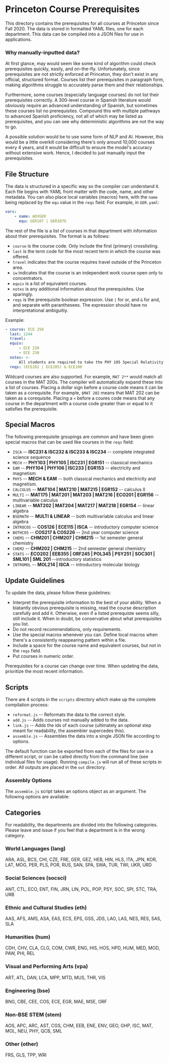 # Princeton Course Prerequisites

This directory contains the prerequisites for all courses at Princeton since Fall 2020. The data is stored in formatted YAML files, one for each department. This data can be compiled into a JSON files for use in applications.

### Why manually-inputted data?

At first glance, may would seem like some kind of algorithm could check prerequisites quickly, easily, and on-the-fly. Unfortunately, since prerequisites are not strictly enforced at Princeton, they don't exist in any official, structured format. Courses list their prerequisites in paragraph form, making algorithms struggle to accurately parse them and their relationships.

Furthermore, some courses (especially language courses) do not list their prerequisites correctly. A 300-level course in Spanish literature would obviously require an advanced understanding of Spanish, but sometimes these courses list no prerequisites. Compound this with multiple pathways to advanced Spanish proficiency, not all of which may be listed as prerequisites, and you can see why deterministic algorithms are not the way to go.

A possible solution would be to use some form of NLP and AI. However, this would be a little overkill considering there's only around 10,000 courses every 4 years, and it would be difficult to ensure the model's accuracy without extensive work. Hence, I decided to just manually input the prerequisites.

## File Structure

The data is structured in a specific way so the compiler can understand it. Each file
begins with YAML front matter with the code, name, and other metadata. You can also place local variables (macros) here, with the `name` being replaced by the `equ` value in the `reqs` field. For example, in `GER.yaml`:

```yaml
vars:
    - name: ADVGER
      equ: GER107 | GER107G
```

The rest of the file is a list of courses in that department with information about their prerequisites. The format is as follows:

-   `course` is the course code. Only include the first (primary) crosslisting.
-   `last` is the term code for the most recent term in which the course was offered.
-   `travel` indicates that the course requires travel outside of the Princeton area.
-   `iw` indicates that the course is an independent work course open only to concentrators.
-   `equiv` is a list of equivalent courses.
-   `notes` is any additional information about the prerequisites. Use sparingly.
-   `reqs` is the prerequisite boolean expression. Use `|` for or, and `&` for and, and separate with paranthesees. The expression should have no interpretational ambiguitiy.

Example:

```yaml
- course: ECE 250
  last: 1244
  travel:
  equiv:
      - ECE 220
      - ECE 230
  notes: >-
      All students are required to take the PHY 105 Special Relativity Minicourse, whether or not they are enrolled in PHY 105.
  reqs: (ECE202 | ECE205) & ECE100
```

Wildcard courses are also supported. For example, `MAT 2**` would match all courses in the MAT 200s. The compiler will automatically expand these into a list of courses. Placing a dollar sign before a course code means it can be taken as a corequisite. For example, `$MAT 202` means that MAT 202 can be taken as a corequisite. Placing a `<` before a coures code means that any course in the department with a course code greater than or equal to it satisfies the prerequisite.

## Special Macros

The following prerequisite groupings are common and have been given special macros that can be used like courses in the `reqs` field:

-   `ISCA` -- **ISC231 & ISC232 & ISC233 & ISC234** -- complete integrated science sequence
-   `MECH` -- **PHY103 | PHY105 | ISC231 | EGR151** -- classical mechanics
-   `EAM` -- **PHY104 | PHY106 | ISC233 | EGR153** -- electricity and magnetism
-   `PHYS` -- **MECH & EAM** -- both classical mechanics and electricity and magnetism.
-   `CALCULUS` -- **MAT104 | MAT210 | MAT215 | EGR152** -- calculus II
-   `MULTI` -- **MAT175 | MAT201 | MAT203 | MAT216 | ECO201 | EGR156** -- multivariable calculus
-   `LINEAR` -- **MAT202 | MAT204 | MAT217 | MAT218 | EGR154** -- linear algebra
-   `BSEMATH` -- **MULTI & LINEAR** -- both multivariable calculus and linear algebra
-   `INTROCOS` -- **COS126 | ECE115 | ISCA** -- introductory computer science
-   `BOTHCOS` -- **COS217 & COS226** -- 2nd year computer science
-   `CHEM1` -- **CHM201 | CHM207 | CHM215** -- 1st semester general chemistry
-   `CHEM2` -- **CHM202 | CHM215** -- 2nd semester general chemistry
-   `STATS` -- **ECO202 | EEB355 | ORF245 | POL345 | PSY251 | SOC301 | SML101 | SML 201** --introductory statistics
-   `INTROMOL` -- **MOL214 | ISCA** -- introductory molecular biology

## Update Guidelines

To update the data, please follow these guidelines:

-   Interpret the prerequisite information to the best of your ability. When a blatantly obvious prerequisite is missing, read the course description carefully and add it. Otherwise, even if a listed prerequiste seems silly, still include it. When in doubt, be conservative about what prerequisites you list.
-   Do not record recommendations, only requirements.
-   Use the special macros whenever you can. Define local macros when there's a consistently reappearing pattern within a file.
-   Include a space for the course name and equivalent courses, but not in the `reqs` field.
-   Put courses in numeric order.

Prerequisites for a course can change over time. When updating the data, prioritize the most recent information.

## Scripts

There are 4 scripts in the `scripts` directory which make up the complete compilation process:

-   `reformat.js` -- Reformats the data to the correct style.
-   `add.js` -- Adds courses not manually added to the data.
-   `link.js` -- Adds the ids of each course (ultimately an optional step meant for readability, the assembler supercedes this).
-   `assemble.js` -- Assembles the data into a single JSON file according to options.

The default function can be exported from each of the files for use in a different script, or can be called directly from the command line (see individual files for usage). Running `compile.js` will run all of these scripts in order. All outputs are placed in the `out` directory.

### Assembly Options

The `assemble.js` script takes an options object as an argument. The following options are available:

## Categories

For readability, the departments are divided into the following categories. Please leave and issue if you feel that a department is in the wrong category.

### World Languages (lang)

ARA, ASL, BCS, CHI, CZE, FRE, GER, GEZ, HEB, HIN, HLS, ITA, JPN, KOR, LAT, MOG, PER, PLS, POR, RUS, SAN, SPA, SWA, TUR, TWI, UKR, URD

### Social Sciences (socsci)

ANT, CTL, ECO, ENT, FIN, JRN, LIN, POL, POP, PSY, SOC, SPI, STC, TRA, URB

### Ethnic and Cultural Studies (eth)

AAS, AFS, AMS, ASA, EAS, ECS, EPS, GSS, JDS, LAO, LAS, NES, RES, SAS, SLA

### Humanities (hum)

CDH, CHV, CLA, CLG, COM, CWR, ENG, HIS, HOS, HPD, HUM, MED, MOD, PAW, PHI, REL

### Visual and Performing Arts (vpa)

ART, ATL, DAN, LCA, MPP, MTD, MUS, THR, VIS

### Engineering (bse)

BNG, CBE, CEE, COS, ECE, EGR, MAE, MSE, ORF

### Non-BSE STEM (stem)

AOS, APC, ARC, AST, CGS, CHM, EEB, ENE, ENV, GEO, GHP, ISC, MAT, MOL, NEU, PHY, QCB, SML

### Other (other)

FRS, GLS, TPP, WRI

